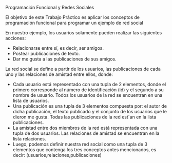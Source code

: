 Programación Funcional y Redes Sociales

El objetivo de este Trabajo Práctico es aplicar los conceptos de programación funcional para programar un ejemplo de red social 

En nuestro ejemplo, los usuarios solamente pueden realizar las siguientes acciones:
- Relacionarse entre sí, es decir, ser amigos.
- Postear publicaciones de texto.
- Dar me gusta a las publicaciones de sus amigos.

La red social se define a partir de los usuarios, las publicaciones de cada uno y las relaciones de amistad entre
ellos, donde:

- Cada usuario está representado con una tupla de 2 elementos, donde el primero corresponde al número de identificación (id) y el segundo a su nombre de usuario. Todos los usuarios de la red se encuentran en una lista de usuarios.
- Una publicación es una tupla de 3 elementos compuesta por: el autor de dicha publicación, el texto publicado y el conjunto de los usuarios que le dieron me gusta. Todas las publicaciones de la red est´an en la lista publicaciones.
- La amistad entre dos miembros de la red está representada con una tupla de dos usuarios. Las relaciones de amistad
se encuentran en la lista relaciones.
- Luego, podemos definir nuestra red social como una tupla de 3 elementos que contenga los tres conceptos antes mencionados, es decir: (usuarios,relaciones,publicaciones)
